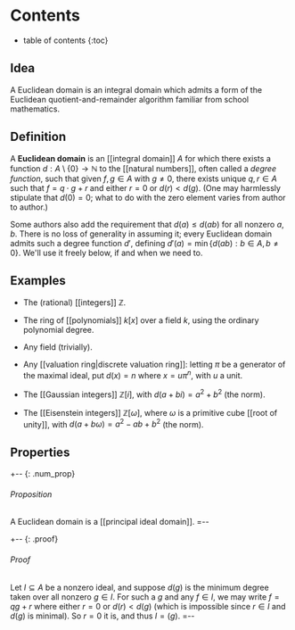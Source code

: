 # Contents # 
* table of contents 
{:toc} 

## Idea 

A Euclidean domain is an integral domain which admits a form of the Euclidean quotient-and-remainder algorithm familiar from school mathematics. 

## Definition 

A **Euclidean domain** is an [[integral domain]] $A$ for which there exists a function $d: A \setminus \{0\} \to \mathbb{N}$ to the [[natural numbers]], often called a *degree function*, such that given $f, g \in A$ with $g \neq 0$, there exists unique $q, r \in A$ such that $f = q \cdot g + r$ and either $r = 0$ or $d(r) \lt d(g)$. (One may harmlessly stipulate that $d(0) = 0$; what to do with the zero element varies from author to author.) 

Some authors also add the requirement that $d(a) \leq d(a b)$ for all nonzero $a, b$. There is no loss of generality in assuming it; every Euclidean domain admits such a degree function $d'$, defining $d'(a) = \min \{d(a b): b \in A, b \neq 0\}$. We'll use it freely below, if and when we need to. 

## Examples 

* The (rational) [[integers]] $\mathbb{Z}$. 

* The ring of [[polynomials]] $k[x]$ over a field $k$, using the ordinary polynomial degree. 

* Any field (trivially). 

* Any [[valuation ring|discrete valuation ring]]: letting $\pi$ be a generator of the maximal ideal, put $d(x) = n$ where $x = u \pi^n$, with $u$ a unit. 

* The [[Gaussian integers]] $\mathbb{Z}[i]$, with $d(a + b i) = a^2 + b^2$ (the norm). 

* The [[Eisenstein integers]] $\mathbb{Z}[\omega]$, where $\omega$ is a primitive cube [[root of unity]], with $d(a + b \omega) = a^2 - a b + b^2$ (the norm). 

## Properties 

+-- {: .num_prop} 
###### Proposition 
A Euclidean domain is a [[principal ideal domain]]. 
=-- 

+-- {: .proof} 
###### Proof 
Let $I \subseteq A$ be a nonzero ideal, and suppose $d(g)$ is the minimum degree taken over all nonzero $g \in I$. For such a $g$ and any $f \in I$, we may write $f = q g + r$ where either $r = 0$ or $d(r) \lt d(g)$ (which is impossible since $r \in I$ and $d(g)$ is minimal). So $r = 0$ it is, and thus $I = (g)$. 
=-- 
